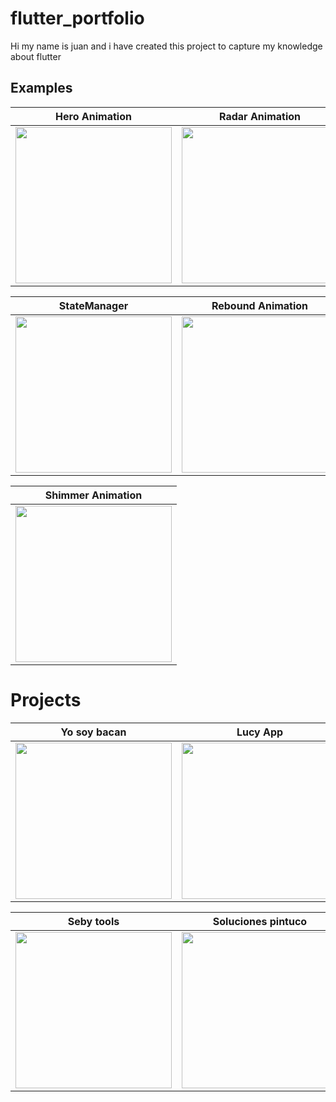 # flutter_portfolio

Hi my name is juan and i have created this project to capture my knowledge about flutter

## Examples

| **Hero Animation**    | **Radar Animation**     | 
|------------|-------------| 
|  <center> <img src="https://firebasestorage.googleapis.com/v0/b/prueba-tecnica-tul.appspot.com/o/Gif%2Fexample_hero.gif?alt=media&token=c4f511f3-f966-4fca-9b8c-c2b3c28cefe9" width="250">  </center> | <center>  <img src="https://firebasestorage.googleapis.com/v0/b/prueba-tecnica-tul.appspot.com/o/Gif%2Fradar_animation.gif?alt=media&token=533350e2-0cb9-46e4-8d89-08fe357003df" width="250">  </center> |

| **StateManager**    | **Rebound Animation**     | 
|------------|-------------| 
|  <center> <img src="https://firebasestorage.googleapis.com/v0/b/prueba-tecnica-tul.appspot.com/o/Gif%2Fstate_manager.gif?alt=media&token=00285ee3-61b7-4533-bd2f-64a93fc25a64" width="250">  </center> | <center>  <img src="https://firebasestorage.googleapis.com/v0/b/prueba-tecnica-tul.appspot.com/o/Gif%2Frebound_animation.gif?alt=media&token=a1480abf-a83d-430e-9b78-fdf7e5338801" width="250">  </center> |

| **Shimmer Animation**    | 
|------------| 
|  <center> <img src="https://firebasestorage.googleapis.com/v0/b/prueba-tecnica-tul.appspot.com/o/Gif%2Fshimmer_animation.gif?alt=media&token=0b9f38ab-8b22-4d2f-a884-19d4445f24d4" width="250">  </center> |


# Projects

| **Yo soy bacan**    | **Lucy App**     | 
|------------|-------------| 
|  <center> <img src="https://firebasestorage.googleapis.com/v0/b/prueba-tecnica-tul.appspot.com/o/Gif%2Fyo_soy_bacan.gif?alt=media&token=458d4fb3-148f-41c0-a29c-b168006164a4" width="250">  </center> | <center>  <img src="https://firebasestorage.googleapis.com/v0/b/prueba-tecnica-tul.appspot.com/o/Gif%2Flucy_app.gif?alt=media&token=d30f430d-70ea-4c0a-980f-a6d1dafd42b1" width="250">  </center> |

| **Seby tools**    | **Soluciones pintuco**     | 
|------------|-------------| 
|  <center> <img src="https://firebasestorage.googleapis.com/v0/b/prueba-tecnica-tul.appspot.com/o/Gif%2Fseby_tools.gif?alt=media&token=ac166402-2f23-4b91-b7b2-554c3abfe16c" width="250">  </center> | <center>  <img src="https://firebasestorage.googleapis.com/v0/b/prueba-tecnica-tul.appspot.com/o/Gif%2Fsoluciones_pintuco.gif?alt=media&token=1f13833d-8f63-4172-8a1e-706810e5dbfc" width="250">  </center> |